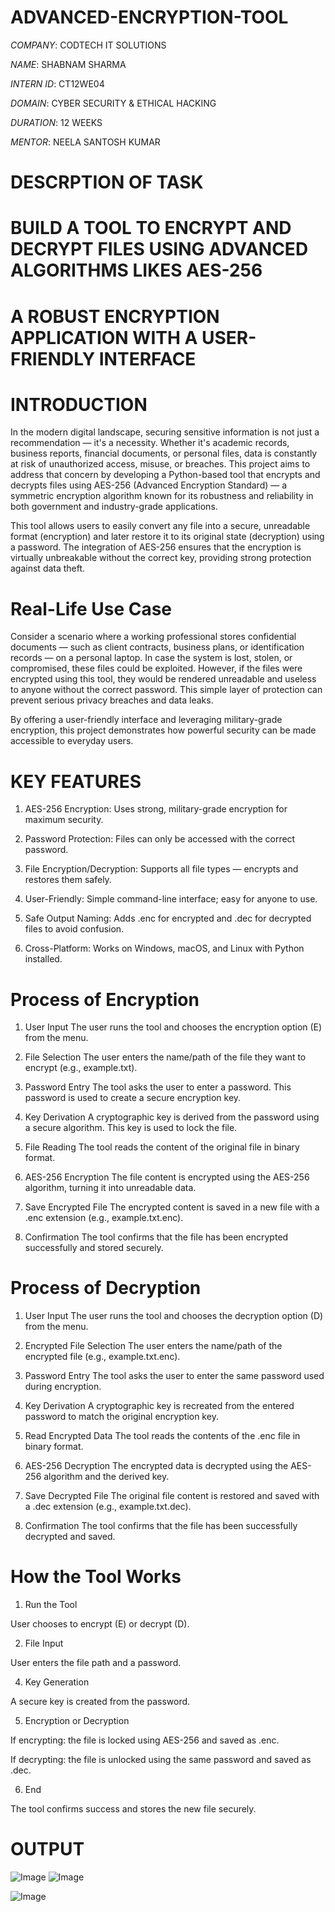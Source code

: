 # ADVANCED-ENCRYPTION-TOOL

*COMPANY*: CODTECH IT SOLUTIONS

*NAME*: SHABNAM SHARMA

*INTERN ID*: CT12WE04

*DOMAIN*: CYBER SECURITY & ETHICAL HACKING

*DURATION*: 12 WEEKS

*MENTOR*: NEELA SANTOSH KUMAR

# DESCRPTION OF TASK 

# BUILD A TOOL TO ENCRYPT AND DECRYPT FILES USING ADVANCED ALGORITHMS LIKES AES-256

# A ROBUST ENCRYPTION APPLICATION WITH A USER-FRIENDLY INTERFACE

# INTRODUCTION

In the modern digital landscape, securing sensitive information is not just a recommendation — it's a necessity. Whether it's academic records, business reports, financial documents, or personal files, data is constantly at risk of unauthorized access, misuse, or breaches. This project aims to address that concern by developing a Python-based tool that encrypts and decrypts files using AES-256 (Advanced Encryption Standard) — a symmetric encryption algorithm known for its robustness and reliability in both government and industry-grade applications.

This tool allows users to easily convert any file into a secure, unreadable format (encryption) and later restore it to its original state (decryption) using a password. The integration of AES-256 ensures that the encryption is virtually unbreakable without the correct key, providing strong protection against data theft.

# Real-Life Use Case

Consider a scenario where a working professional stores confidential documents — such as client contracts, business plans, or identification records — on a personal laptop. In case the system is lost, stolen, or compromised, these files could be exploited. However, if the files were encrypted using this tool, they would be rendered unreadable and useless to anyone without the correct password. This simple layer of protection can prevent serious privacy breaches and data leaks.

By offering a user-friendly interface and leveraging military-grade encryption, this project demonstrates how powerful security can be made accessible to everyday users.

# KEY FEATURES

1. AES-256 Encryption: Uses strong, military-grade encryption for maximum security.

2. Password Protection: Files can only be accessed with the correct password.

3. File Encryption/Decryption: Supports all file types — encrypts and restores them safely.

4. User-Friendly: Simple command-line interface; easy for anyone to use.

5. Safe Output Naming: Adds .enc for encrypted and .dec for decrypted files to avoid confusion.

6. Cross-Platform: Works on Windows, macOS, and Linux with Python installed.

# Process of Encryption 

1. User Input
The user runs the tool and chooses the encryption option (E) from the menu.

2. File Selection
The user enters the name/path of the file they want to encrypt (e.g., example.txt).

3. Password Entry
The tool asks the user to enter a password. This password is used to create a secure encryption key.

4. Key Derivation
A cryptographic key is derived from the password using a secure algorithm. This key is used to lock the file.

5. File Reading
The tool reads the content of the original file in binary format.

6. AES-256 Encryption
The file content is encrypted using the AES-256 algorithm, turning it into unreadable data.

7. Save Encrypted File
The encrypted content is saved in a new file with a .enc extension (e.g., example.txt.enc).

8. Confirmation
The tool confirms that the file has been encrypted successfully and stored securely.

# Process of Decryption 

1. User Input
The user runs the tool and chooses the decryption option (D) from the menu.

2. Encrypted File Selection
The user enters the name/path of the encrypted file (e.g., example.txt.enc).

3. Password Entry
The tool asks the user to enter the same password used during encryption.

4. Key Derivation
A cryptographic key is recreated from the entered password to match the original encryption key.

5. Read Encrypted Data
The tool reads the contents of the .enc file in binary format.

6. AES-256 Decryption
The encrypted data is decrypted using the AES-256 algorithm and the derived key.

7. Save Decrypted File
The original file content is restored and saved with a .dec extension (e.g., example.txt.dec).

8. Confirmation
The tool confirms that the file has been successfully decrypted and saved.

# How the Tool Works 

1. Run the Tool

User chooses to encrypt (E) or decrypt (D).

2. File Input

User enters the file path and a password.

4. Key Generation

A secure key is created from the password.

5. Encryption or Decryption

If encrypting: the file is locked using AES-256 and saved as .enc.

If decrypting: the file is unlocked using the same password and saved as .dec.

6. End

The tool confirms success and stores the new file securely.

# OUTPUT

![Image](https://github.com/user-attachments/assets/f83c6ca5-6857-41ca-917d-da10a9b265e5)
![Image](https://github.com/user-attachments/assets/ded1d329-5d7e-481f-8c35-df89f56ecc20)

![Image](https://github.com/user-attachments/assets/52b67725-a6ea-4df3-8b97-b29d435c2555)
